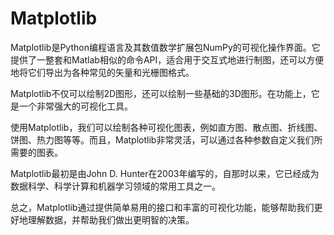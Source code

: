 # Matplotlib
Matplotlib是Python编程语言及其数值数学扩展包NumPy的可视化操作界面。它提供了一整套和Matlab相似的命令API，适合用于交互式地进行制图，还可以方便地将它们导出为各种常见的矢量和光栅图格式。

Matplotlib不仅可以绘制2D图形，还可以绘制一些基础的3D图形。在功能上，它是一个非常强大的可视化工具。

使用Matplotlib，我们可以绘制各种可视化图表，例如直方图、散点图、折线图、饼图、热力图等等。而且，Matplotlib非常灵活，可以通过各种参数自定义我们所需要的图表。

Matplotlib最初是由John D. Hunter在2003年编写的，自那时以来，它已经成为数据科学、科学计算和机器学习领域的常用工具之一。

总之，Matplotlib通过提供简单易用的接口和丰富的可视化功能，能够帮助我们更好地理解数据，并帮助我们做出更明智的决策。